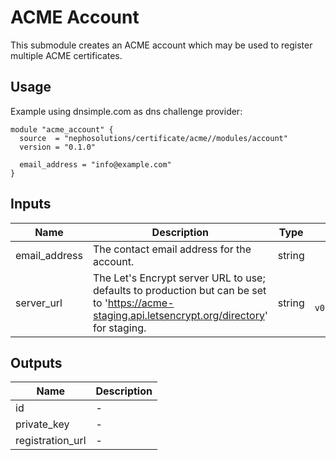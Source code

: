# ACME Account

This submodule creates an ACME account which may be used to register multiple ACME certificates.

## Usage

Example using dnsimple.com as dns challenge provider:

```hcl
module "acme_account" {
  source  = "nephosolutions/certificate/acme//modules/account"
  version = "0.1.0"

  email_address = "info@example.com"
}
```

## Inputs

| Name | Description | Type | Default | Required |
|------|-------------|:----:|:-----:|:-----:|
| email\_address | The contact email address for the account. | string | - | yes |
| server\_url | The Let's Encrypt server URL to use; defaults to production but can be set to 'https://acme-staging.api.letsencrypt.org/directory' for staging. | string | `https://acme-v02.api.letsencrypt.org/directory` | no |

## Outputs

| Name | Description |
|------|-------------|
| id | - |
| private\_key | - |
| registration\_url | - |